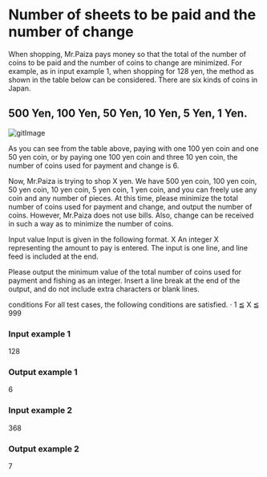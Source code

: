 #	Number of sheets to be paid and the number of change

When shopping, Mr.Paiza pays money so that the total of the number of coins to be paid and the number of coins to change are minimized.
For example, as in input example 1, when shopping for 128 yen, the method as shown in the table below can be considered.
There are six kinds of coins in Japan.
## 500 Yen, 100 Yen, 50 Yen, 10 Yen, 5 Yen, 1 Yen.

![gitImage](https://user-images.githubusercontent.com/16211451/54584535-d4800480-4a41-11e9-8671-53622cbddba6.jpg)

As you can see from the table above, paying with one 100 yen coin and one 50 yen coin, or by paying one 100 yen coin and three 10 yen coin, the number of coins used for payment and change is 6.

Now, Mr.Paiza is trying to shop X yen.
We have 500 yen coin, 100 yen coin, 50 yen coin, 10 yen coin, 5 yen coin, 1 yen coin, and you can freely use any coin and any number of pieces.
At this time, please minimize the total number of coins used for payment and change, and output the number of coins. However, Mr.Paiza does not use bills. Also, change can be received in such a way as to minimize the number of coins.

Input value
Input is given in the following format. X
An integer X representing the amount to pay is entered. The input is one line, and line feed is included at the end.
 
Please output the minimum value of the total number of coins used for payment and fishing as an integer.
Insert a line break at the end of the output, and do not include extra characters or blank lines.

conditions
For all test cases, the following conditions are satisfied.
·	1 ≦ X ≦ 999

### Input example 1
128
### Output example 1
6

### Input example 2
368
### Output example 2
7
